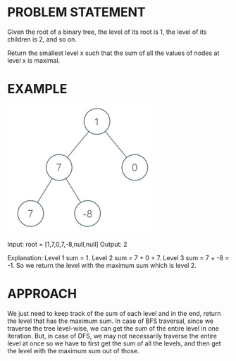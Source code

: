 # PROBLEM STATEMENT

Given the root of a binary tree, the level of its root is 1, the level of its children is 2, and so on.

Return the smallest level x such that the sum of all the values of nodes at level x is maximal.

# EXAMPLE

![alt text](image.png)

Input: root = [1,7,0,7,-8,null,null]
Output: 2

Explanation: 
Level 1 sum = 1.
Level 2 sum = 7 + 0 = 7.
Level 3 sum = 7 + -8 = -1.
So we return the level with the maximum sum which is level 2.

# APPROACH

We just need to keep track of the sum of each level and in the end, return the level that has the maximum sum. In case of BFS traversal, since we traverse the tree level-wise, we can get the sum of the entire level in one iteration. But, in case of DFS, we may not necessarily traverse the entire level at once so we have to first get the sum of all the levels, and then get the level with the maximum sum out of those.